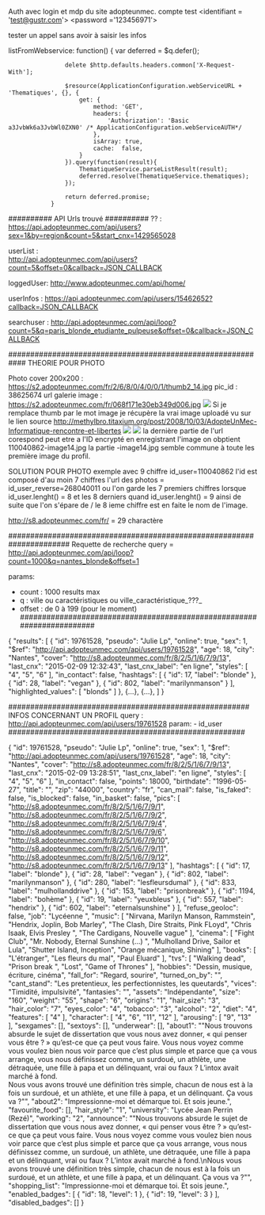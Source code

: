 Auth avec login et mdp du site adopteunmec. compte test
<identifiant = 'test@gustr.com'></identifiant>
<password ='123456971'></password>

tester un appel sans avoir à saisir les infos


listFromWebservice: function() {
                    var deferred = $q.defer();

                    delete $http.defaults.headers.common['X-Request-With'];
    
                    $resource(ApplicationConfiguration.webServiceURL + 'Thematiques', {}, {
                        get: {
                            method: 'GET',
                            headers: {
                                'Authorization': 'Basic a3JvbWk6a3JvbWl0ZXN0' /* ApplicationConfiguration.webServiceAUTH*/
                            },
                            isArray: true,
                            cache:  false,
                        }
                    }).query(function(result){
                        ThematiqueService.parseListResult(result);
                        deferred.resolve(ThematiqueService.thematiques);
                    });

                    return deferred.promise;
                }





##########
API Urls trouvé
##########
?? : 
    https://api.adopteunmec.com/api/users?sex=1&by=region&count=5&start_cnx=1429565028

userList :    
    http://api.adopteunmec.com/api/users?count=5&offset=0&callback=JSON_CALLBACK

loggedUser:
    http://www.adopteunmec.com/api/home/

userInfos :
    https://api.adopteunmec.com/api/users/15462652?callback=JSON_CALLBACK

searchuser : 
    http://api.adopteunmec.com/api/loop?count=5&q=paris_blonde_etudiante_pulpeuse&offset=0&callback=JSON_CALLBACK

############################################################
THEORIE POUR PHOTO

Photo cover 200x200 : https://s2.adopteunmec.com/fr/2/6/8/0/4/0/0/1/thumb2_14.jpg
    pic_id : 38625674
url galerie image :  https://s2.adopteunmec.com/fr/068f171e30eb349d006.jpg
<img src="https://s2.adopteunmec.com/fr/2/6/8/0/4/0/0/1/thumb0_13.jpg">
Si je remplace thumb par le mot image je récupère la vrai image uploadé vu sur le lien source
http://methylbro.titaxium.org/post/2008/10/03/AdopteUnMec-Informatique-rencontre-et-libertes
<img src="https://s2.adopteunmec.com/fr/2/6/8/0/4/0/0/1/image13.jpg">
<img src="https://s2.adopteunmec.com/fr/068f171e30dffdd590d.jpg">
la dernière partie de l'url corespond peut etre a l'ID encrypté
en enregistrant l'image on obptient 110040862-image14.jpg
la partie -image14.jpg semble commune à toute les première image du profil.

SOLUTION POUR PHOTO
exemple avec 9 chiffre id_user=110040862
l'id est composé d'au moin 7 chiffres 
l'url des photos  = id_user_reverse=268040011 ou l'on garde les 7 premiers chiffres 
lorsque id_user.lenght() = 8 
et les 8 derniers quand id_user.lenght() = 9 ainsi de suite
que l'on s'épare
de / le 8 ieme chiffre est en faite le nom de l'image.

 http://s8.adopteunmec.com/fr/ = 29 charactère

######################################################################
Requette de recherche
query = http://api.adopteunmec.com/api/loop?count=1000&q=nantes_blonde&offset=1

params:
   - count : 1000 results max
   - q : ville ou caractéristiques ou ville_caractéristique_???_
   - offset : de 0 à 199 (pour le moment)
#######################################################################
 

{
    "results": [
        {
            "id": 19761528,
            "pseudo": "Julie Lp",
            "online": true,
            "sex": 1,
            "$ref": "http://api.adopteunmec.com/api/users/19761528",
            "age": 18,
            "city": "Nantes",
            "cover": "http://s8.adopteunmec.com/fr/8/2/5/1/6/7/9/13",
            "last_cnx": "2015-02-09 12:32:43",
            "last_cnx_label": "en ligne",
            "styles": [
                "4",
                "5",
                "6"
            ],
            "in_contact": false,
            "hashtags": [
                {
                    "id": 17,
                    "label": "blonde"
                },
                {
                    "id": 28,
                    "label": "vegan"
                },
                {
                    "id": 802,
                    "label": "marilynmanson"
                }
            ],
            "highlighted_values": [
                "blonds"
            ]
        },
        {...},
        {...},
    ]
}

#######################################################
INFOS CONCERNANT UN PROFIL
query : http://api.adopteunmec.com/api/users/19761528
param:
    - id_user
######################################################

{
    "id": 19761528,
    "pseudo": "Julie Lp",
    "online": true,
    "sex": 1,
    "$ref": "http://api.adopteunmec.com/api/users/19761528",
    "age": 18,
    "city": "Nantes",
    "cover": "http://s8.adopteunmec.com/fr/8/2/5/1/6/7/9/13",
    "last_cnx": "2015-02-09 13:28:51",
    "last_cnx_label": "en ligne",
    "styles": [
        "4",
        "5",
        "6"
    ],
    "in_contact": false,
    "points": 18000,
    "birthdate": "1996-05-27",
    "title": "",
    "zip": "44000",
    "country": "fr",
    "can_mail": false,
    "is_faked": false,
    "is_blocked": false,
    "in_basket": false,
    "pics": [
        "http://s8.adopteunmec.com/fr/8/2/5/1/6/7/9/1",
        "http://s8.adopteunmec.com/fr/8/2/5/1/6/7/9/2",
        "http://s8.adopteunmec.com/fr/8/2/5/1/6/7/9/4",
        "http://s8.adopteunmec.com/fr/8/2/5/1/6/7/9/6",
        "http://s8.adopteunmec.com/fr/8/2/5/1/6/7/9/10",
        "http://s8.adopteunmec.com/fr/8/2/5/1/6/7/9/11",
        "http://s8.adopteunmec.com/fr/8/2/5/1/6/7/9/12",
        "http://s8.adopteunmec.com/fr/8/2/5/1/6/7/9/13"
    ],
    "hashtags": [
        {
            "id": 17,
            "label": "blonde"
        },
        {
            "id": 28,
            "label": "vegan"
        },
        {
            "id": 802,
            "label": "marilynmanson"
        },
        {
            "id": 280,
            "label": "lesfleursdumal"
        },
        {
            "id": 833,
            "label": "mulhollanddrive"
        },
        {
            "id": 153,
            "label": "prisonbreak"
        },
        {
            "id": 1194,
            "label": "bohème"
        },
        {
            "id": 19,
            "label": "yeuxbleus"
        },
        {
            "id": 557,
            "label": "hendrix"
        },
        {
            "id": 602,
            "label": "eternalsunshine"
        }
    ],
    "refuse_geoloc": false,
    "job": "Lycéenne ",
    "music": [
        "Nirvana, Marilyn Manson, Rammstein",
        "Hendrix, Joplin, Bob Marley",
        "The Clash, Dire Straits, Pink FLoyd",
        "Chris Isaak, Elvis Presley ",
        "The Cardigans, Nouvelle vague"
    ],
    "cinema": [
        "Fight Club",
        "Mr. Nobody, Eternal Sunshine (...) ",
        "Mulholland Drive, Sailor et Lula",
        "Shutter Island, Inception",
        "Orange mécanique, Shining"
    ],
    "books": [
        "L'étranger",
        "Les fleurs du mal",
        "Paul Eluard"
    ],
    "tvs": [
        "Walking dead",
        "Prison break ",
        "Lost",
        "Game of Thrones"
    ],
    "hobbies": "Dessin, musique, écriture, cinéma",
    "fall_for": "Regard, sourire",
    "turned_on_by": "",
    "cant_stand": "Les pretentieux, les perfectionnistes, les queutards",
    "vices": "Timidité, impulsivité",
    "fantasies": "",
    "assets": "Indépendante",
    "size": "160",
    "weight": "55",
    "shape": "6",
    "origins": "1",
    "hair_size": "3",
    "hair_color": "7",
    "eyes_color": "4",
    "tobacco": "3",
    "alcohol": "2",
    "diet": "4",
    "features": [
        "4"
    ],
    "character": [
        "4",
        "6",
        "11",
        "12"
    ],
    "arousing": [
        "9",
        "13"
    ],
    "sexgames": [],
    "sextoys": [],
    "underwear": [],
    "about1": "\"Nous trouvons absurde le sujet de dissertation que vous nous avez donner, « qui penser vous être ? » qu’est-ce que ça peut vous faire. Vous nous voyez comme vous voulez bien nous voir parce que c’est plus simple et parce que ça vous arrange, vous nous définissez comme, un surdoué, un athlète, une détraquée, une fille à papa et un délinquant, vrai ou faux ? L’intox avait marché à fond.<br>Nous vous avons trouvé une définition très simple, chacun de nous est à la fois un surdoué, et un athlète, et une fille à papa, et un délinquant. Ça vous va ?\"",
    "about2": "Impressionne-moi et démarque toi. Et sois jeune.",
    "favourite_food": [],
    "hair_style": "1",
    "university": "Lycée Jean Perrin (Rezé)",
    "working": "2",
    "announce": "\"Nous trouvons absurde le sujet de dissertation que vous nous avez donner, « qui penser vous être ? » qu’est-ce que ça peut vous faire. Vous nous voyez comme vous voulez bien nous voir parce que c’est plus simple et parce que ça vous arrange, vous nous définissez comme, un surdoué, un athlète, une détraquée, une fille à papa et un délinquant, vrai ou faux ? L’intox avait marché à fond.\nNous vous avons trouvé une définition très simple, chacun de nous est à la fois un surdoué, et un athlète, et une fille à papa, et un délinquant. Ça vous va ?\"",
    "shopping_list": "Impressionne-moi et démarque toi. Et sois jeune.",
    "enabled_badges": [
        {
            "id": 18,
            "level": 1
        },
        {
            "id": 19,
            "level": 3
        }
    ],
    "disabled_badges": []
}
